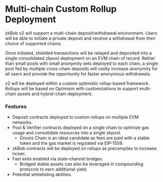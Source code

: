 # Multi-chain Custom Rollup Deployment

zkBob v2 will support a multi-chain deposit/withdrawal environment. Users will be able to initiate a private deposit and receive a withdrawal from their choice of supported chains.&#x20;

Once initiated, shielded transactions will be relayed and deposited into a single consolidated zkpool deployment on an EVM chain of record. Rather than small pools with small anonymity sets deployed to each chain, a single pool fed by multiple cross-chain deposits will vastly increase anonymity for all users and provide the opportunity for faster anonymous withdrawals.

v2 will be deployed within a custom optimistic rollup-based framework. Rollups will be based on Optimism with customizations to support multi-chain assets and hybrid-chain deployment.

### Features

* Deposit contracts deployed to custom rollups on multiple EVM networks.&#x20;
* Pool & Verifier contracts deployed on a single chain to optimize gas usage and consolidate resources into a single zkpool.
  * Gnosis Chain is an ideal candidate as fees are paid with a stable token and the gas market is regulated via EIP-1559.
* zkBob contracts will be deployed on rollups as precompiles to increase tx/sec.
* Fast exits enabled via state-channel bridges.
  * Bridged stable assets can also be leveraged in compounding protocols to earn additional yield.
* Potential whitelisting abilities.
